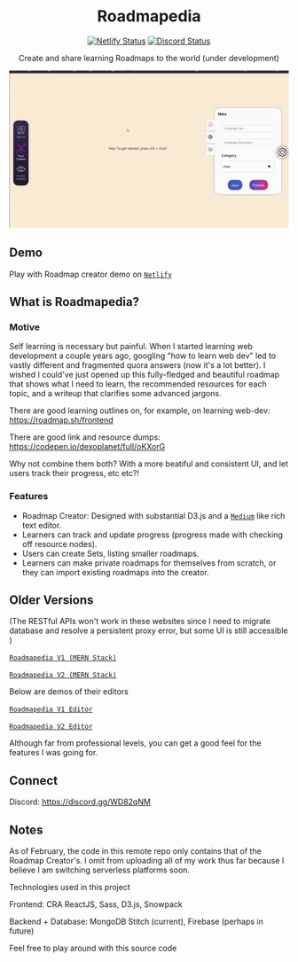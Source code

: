 <h1 align="center">Roadmapedia</h1>

<div align="center">

[![Netlify Status](https://api.netlify.com/api/v1/badges/2d0483aa-3ecb-434f-b96d-6bdbef78806f/deploy-status)](https://app.netlify.com/sites/hungry-booth-c8ab84/deploys)
[![Discord Status](https://img.shields.io/discord/553057072757997568.svg)](https://discord.gg/WD82qNM)

Create and share learning Roadmaps to the world (under development)

<img src="docs/roadmapedia-demo-gif.gif">

</div>

## Demo

Play with Roadmap creator demo on [`Netlify`](https://hungry-booth-c8ab84.netlify.app/)

## What is Roadmapedia?

### Motive

Self learning is necessary but painful. When I started learning web development a couple years ago, googling "how to learn web dev" led to vastly different and fragmented quora answers (now it's a lot better). I wished I could've just opened up this fully-fledged and beautiful roadmap that shows what I need to learn, the recommended resources for each topic, and a writeup that clarifies some advanced jargons.

There are good learning outlines on, for example, on learning web-dev: https://roadmap.sh/frontend

There are good link and resource dumps: https://codepen.io/dexoplanet/full/oKXorG

Why not combine them both? With a more beatiful and consistent UI, and let users track their progress, etc etc?!

### Features

- Roadmap Creator: Designed with substantial D3.js and a [`Medium`](https://medium.com/) like rich text editor.
- Learners can track and update progress (progress made with checking off resource nodes).
- Users can create Sets, listing smaller roadmaps.
- Learners can make private roadmaps for themselves from scratch, or they can import existing roadmaps into the creator.

## Older Versions

(The RESTful APIs won't work in these websites since I need to migrate database and resolve a persistent proxy error, but some UI is still accessible )

[`Roadmapedia V1 (MERN Stack)`](https://arcane-scrubland-73229.herokuapp.com/)

[`Roadmapedia V2 (MERN Stack)`](https://quiet-brushlands-45755.herokuapp.com/)

Below are demos of their editors

[`Roadmapedia V1 Editor`](https://roadmapedia-v1-editor.herokuapp.com/)

[`Roadmapedia V2 Editor`](https://roadmapedia-v2-editor.herokuapp.com/)

Although far from professional levels, you can get a good feel for the features I was going for.

## Connect

Discord: https://discord.gg/WD82qNM

## Notes

As of February, the code in this remote repo only contains that of the Roadmap Creator's. I omit from uploading all of my work thus far because I believe I am switching serverless platforms soon.

Technologies used in this project

Frontend: CRA ReactJS, Sass, D3.js, Snowpack

Backend + Database: MongoDB Stitch (current), Firebase (perhaps in future)

Feel free to play around with this source code
